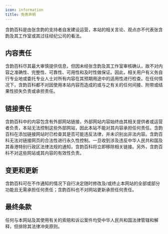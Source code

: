```yaml
---
icon: information
title: 免责声明
---
```


含韵百科是由张含韵的支持者自发建设运营，本站的相关言论、观点亦不代表张含韵及其工作室或其过往经纪公司的看法。

## 内容责任

含韵百科尽其最大审慎提供信息，但因未经张含韵及其工作室审核确认，故不对内容之准确性、完整性、可靠性、可用性和及时性做保证。因此，相关用户有义务自行专业地或委托专业人士对所有内容在其预期用途中的适用性进行检查。在任何情况下，含韵百科都不对因使用本站内容而造成的或与之有关的任何间接、附带或结果性损失负责或承担责任。

## 链接责任

含韵百科中的内容包含有外部网站链接，外部网站内容始终由其相关提供者或运营者负责，本站无法控制这些外部网站，因此本站不能对其内容承担任何责任。含韵百科在添加链接网站时已检查其是否可能违反法律，并未识别出非法内容。含韵百科无法对链接网页的合法性进行永久性控制。一旦收到涉及违反中华人民共和国及其香港特别行政区法律法规的通知，含韵百科将立即移除相关链接。另外，含韵百科不对这些网站或其内容的有效性负责。

## 变更和更新

含韵百科可在不作通知的情况下自行决定随时修改及/或终止本网站的全部或部分功能且无需承担任何责任；含韵百科也不对网站更新承担任何责任。

## 最终条款

任何与本网站及其使用有关的索赔和诉讼案件均受中华人民共和国法律管辖和解释，但排除其法律冲突原则。